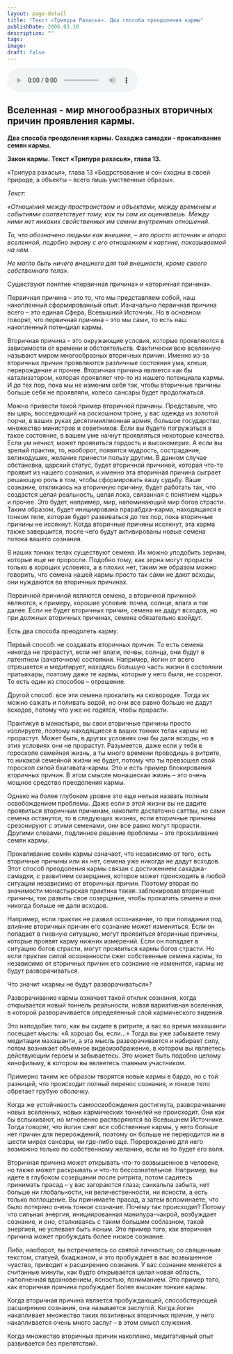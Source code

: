 ```yaml
---
layout: page-detail
title: "Текст «Трипура Рахасья». Два способа преодоления кармы"
publishDate: 2006.03.10
description: ""
tags:
image:
draft: false
---
```


<audio title="2006.03.10 - Текст «Трипура Рахасья». Два способа преодоления кармы.mp3" src="https://filer-api.advayta.org/v1.0/public/files/73628" controls=""></audio>

## **Вселенная - мир многообразных вторичных причин проявления кармы.**  
**Два способа преодоления кармы.** **Сахаджа самадхи - прокаливание семян кармы.**  
  
**Закон кармы.** **Текст «Трипура рахасья», глава 13.**  

  
 «Трипура рахасья», глава 13 «Бодрствование и сон сходны в своей природе, а объекты – всего лишь умственные образы».

  
_Текст:_ 

 _«Отношения между пространством и объектами, между временем и событиями соответствует тому, как ты сам их оцениваешь. Между ними нет никаких свойственных им самим внутренних отношений._ 

 _То, что обозначено людьми как внешнее, – это просто источник и опора вселенной, подобно экрану с его отношением к картине, показываемой на нем._ 

 _Не могло быть ничего внешнего для той внешности, кроме своего собственного тела»._ 

  
 Существуют понятие «первичная причина» и «вторичная причина».

 Первичная причина – это то, что мы представляем собой, наш накопленный сформированный опыт. Изначально первичная причина всего – это единая Сфера, Всевышний Источник. Но в основном говорят, что первичная причина – это мы сами, то есть наш накопленный потенциал кармы.

 Вторичная причина – это окружающие условия, которые проявляются в зависимости от времени и обстоятельств. Фактически всю вселенную называют миром многообразных вторичных причин. Именно из-за вторичных причин проявляются различные состояния ума, клеши, перерождение и прочее. Вторичная причина является как бы катализатором, которая проявляет что-то из нашего потенциала кармы. И до тех пор, пока мы не изменим себя так, чтобы вторичные причины больше себя не проявляли, колесо сансары будет продолжаться.

 Можно привести такой пример вторичной причины. Представьте, что вы царь, восседающий на роскошном троне, у вас одежда из золотой порчи, в ваших руках десятимиллионная армия, большое государство, множество министров и советников. Если вы будете погружаться в такое состояние, в вашем уме начнут проявляться некоторые качества. Если ум нечист, может проявиться гордость и высокомерие. А если вы зрелый практик, то, наоборот, появится мудрость, сострадание, великодушие, желание принести пользу другим. В данном случае обстановка, царский статус, будет вторичной причиной, которая что-то проявит из нашего сознания, и именно эта вторичная причина сыграет решающую роль в том, чтобы сформировать вашу судьбу. Ваше сознание, откликаясь на вторичную причину, будет работать так, что создастся целая реальность, целая лока, связанная с понятием «царь» и прочее. Это будет, например, мир, напоминающий мир богов страсти. Таким образом, будет инициирована прарабдха-карма, находящаяся в тонком теле, которая будет развиваться до тех пор, пока вторичные причины не иссякнут. Когда вторичные причины иссякнут, эта карма также завершится, после чего будут активированы новые семена потока вашего сознания.

 В наших тонких телах существуют семена. Их можно уподобить зернам, которые еще не проросли. Подобно тому, как зерна могут прорасти только в хороших условиях, а в плохих нет, таким же образом можно говорить, что семена нашей кармы просто так сами не дают всходы, они нуждаются во вторичных причинах.

 Первичной причиной являются семена, а вторичной причиной являются, к примеру, хорошие условия: почва, солнце, влага и так далее. Если не будет вторичных причин, семена не дадут всходов, но при должных вторичных причинах, семена обязательно взойдут.

 Есть два способа преодолеть карму.

 Первый способ: не создавать вторичных причин. То есть семена никогда не прорастут, если нет влаги, почвы, солнца, они будут в латентном (зачаточном) состоянии. Например, йогин от всего отрешается и медитирует, находясь большую часть жизни в состоянии пратьяхары, поэтому даже те кармы, которые у него были, не созреют. То есть один из способов – отрешение.

 Другой способ: все эти семена прокалить на сковородке. Тогда их можно сажать и поливать водой, но они все равно больше не дадут всходов, потому что уже не годятся, чтобы прорасти.

 Практикуя в монастыре, вы свои вторичные причины просто изолируете, поэтому находящиеся в ваших тонких телах кармы не прорастут. Может быть, в других условиях они бы дали всходы, но в этих условиях они не прорастут. Разумеется, даже если у тебя в гороскопе семейная жизнь, а ты много времени проводишь в ритрите, то никакой семейной жизни не будет, потому что ты превзошел свой гороскоп силой бхагавата-кармы. Это и есть пример блокирования вторичных причин. В этом смысле монашеская жизнь – это очень мощное средство преодоления кармы.

 Однако на более глубоком уровне это еще нельзя назвать полным освобождением проблемы. Даже если в этой жизни вы не дадите проявиться вторичным причинам, накопите достаточно саттвы, но сами семена останутся, то в следующих жизнях, если вторичные причины срезонируют с этими семенами, они все равно могут прорасти. Другими словами, подлинное решение проблемы – это прокаливание семян кармы.

 Прокаливание семян кармы означает, что независимо от того, есть вторичные причины или их нет, семена уже никогда не дадут всходов. Этот способ преодоления кармы связан с достижением сахаджа-самадхи, с развитием созерцания, которое может происходить в любой ситуации независимо от вторичных причин. Поэтому вторая по значимости монастырская практика такая: заблокировав вторичные причины, так развить свое созерцание, чтобы прокалить семена и они никогда больше не дали всходов.

 Например, если практик не развил осознавание, то при попадании под влияние вторичных причин его сознание может измениться. Если он попадает в гневную ситуацию, могут проявиться вторичные причины, которые проявят карму нижних измерений. Если он попадает в ситуацию богов страсти, могут проявиться кармы богов страсти. Но если практик силой осознанности сжег собственные семена кармы, то независимо от вторичных причин его сознание не изменится, кармы не будут разворачиваться.

 Что значит «кармы не будут разворачиваться»?

 Разворачивание кармы означает такой отклик сознания, когда открывается новый тоннель реальности, новая вариативная вселенная, в которой разворачивается определенный слой кармического видения.

 Это наподобие того, как вы сидите в ритрите, а вас во время махашанти посещает мысль: «А хорошо бы, если…» Тогда вы уже забываете тему медитации махашанти, а эта мысль разворачивается и набирает силу, потом возникает объемное видеоизображение, в котором вы являетесь действующим героем и забываетесь. Это может быть подобно целому кинофильму, в котором вы являетесь главным участником.

 Примерно таким же образом творятся новые кармы в бардо, но с той разницей, что происходит полный перенос сознания, и тонкое тело обретает грубую оболочку.

 Когда же устойчивость самоосвобождения достигнута, разворачивание новых вселенных, новых кармических тоннелей не происходит. Они как бы вспыхивают, но мгновенно растворяются во Всевышнем Источнике. Тогда говорят, что йогин сжег все собственные кармы, у него больше нет причин для перерождений, поэтому он больше не переродится ни в шести мирах сансары, ни где-либо еще. Перерождение для него возможно только по собственному желанию, если на то будет его воля.

 Вторичная причина может открывать что-то возвышенное в человеке, но также может раскрывать и что-то бессознательное. Например, вы идете в глубоком созерцании после ритрита, потом садитесь принимать прасад – у вас загораются глаза; санкальпа забыта, нет больше ни глобальности, ни величественности, ни ясности, а есть только поглощение. Вы принимаете прасад, а затем вспоминаете, что было потеряно очень тонкое сознание. Почему так происходит? Потому что сильная энергия, инициированная манипура-чакрой, возбуждает сознание, и оно, сталкиваясь с таким большим соблазном, такой энергией, не успевает быть ясным. Это пример того, как вторичная причина может пробуждать более низкое сознание.

 Либо, наоборот, вы встречаетесь со святой личностью, со священным текстом, статуей, бхаджаном, и это пробуждает в вас возвышенное чувство, приводит к расширению сознания. У вас сознание меняется в считанные минуты, как будто открывается целая новая область, наполненная вдохновением, ясностью, пониманием. Это пример того, как вторичная причина пробуждает более высокие тонкие кармы.

 Когда вторичная причина является пробуждающей, способствующей расширению сознания, она называется заслугой. Когда йогин накапливает множество таких позитивных вторичных причин, у него накапливается очень много заслуг – в этом смысл служения.

 Когда множество вторичных причин накоплено, медитативный опыт развивается без препятствий.
  
  

